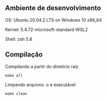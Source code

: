 
## Ambiente de desenvolvimento

OS: Ubuntu 20.04.2 LTS on Windows 10 x86_64

Kernel: 5.4.72-microsoft-standard-WSL2

Shell: zsh 5.8

## Compilação

  Compilando a partir do diretório raiz
  
  ```console
  make all
  ```

  Limpando arquivos .o e executável

  ```console
  make clean
  ```
